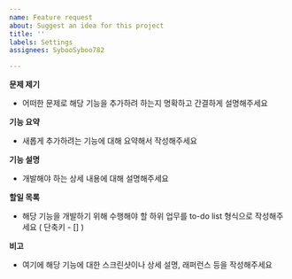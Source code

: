 ```yaml
---
name: Feature request
about: Suggest an idea for this project
title: ''
labels: Settings
assignees: SybooSyboo782

---
```


**문제 제기**
 - 어떠한 문제로 해당 기능을 추가하려 하는지 명확하고 간결하게 설명해주세요

**기능 요약**
 - 새롭게 추가하려는 기능에 대해 요약해서 작성해주세요

**기능 설명**
 - 개발해야 하는 상세 내용에 대해 설명해주세요

**할일 목록**
 - 해당 기능을 개발하기 위해 수행해야 할 하위 업무를 to-do list 형식으로 작성해주세요 ( 단축키 - [] )

**비고**
 - 여기에 해당 기능에 대한 스크린샷이나 상세 설명, 래퍼런스 등을 작성해주세요
